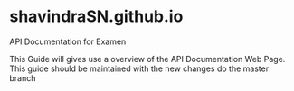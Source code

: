 # shavindraSN.github.io
API Documentation for Examen

This Guide will gives use a overview of the API Documentation Web Page. This guide should be maintained with the new changes do the master branch

